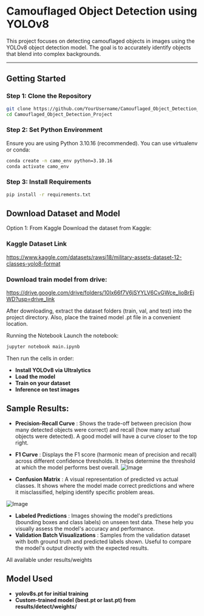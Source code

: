 # Camouflaged Object Detection using YOLOv8

This project focuses on detecting camouflaged objects in images using the YOLOv8 object detection model. The goal is to accurately identify objects that blend into complex backgrounds.

---

## Getting Started

### Step 1: Clone the Repository

```bash
git clone https://github.com/YourUsername/Camouflaged_Object_Detection_Project.git
cd Camouflaged_Object_Detection_Project
```

### Step 2: Set Python Environment
Ensure you are using Python 3.10.16 (recommended). You can use virtualenv or conda:

```bash
conda create -n camo_env python=3.10.16
conda activate camo_env
```

### Step 3: Install Requirements

```bash
pip install -r requirements.txt
```

## Download Dataset and Model
Option 1: From Kaggle
Download the dataset from Kaggle:
### Kaggle Dataset Link
https://www.kaggle.com/datasets/rawsi18/military-assets-dataset-12-classes-yolo8-format

### Download train model from drive:
https://drive.google.com/drive/folders/10Ix66f7V6jSYYLV6CvGWce_IioBrEjWD?usp=drive_link

After downloading, extract the dataset folders (train, val, and test) into the project directory. Also, place the trained model .pt file in a convenient location.

Running the Notebook
Launch the notebook:

```bash
jupyter notebook main.ipynb
```

Then run the cells in order:
- **Install YOLOv8 via Ultralytics**
- **Load the model**
- **Train on your dataset**
- **Inference on test images**
  
## Sample Results:
  - **Precision-Recall Curve** : Shows the trade-off between precision (how many detected objects were correct) and recall (how many actual objects were detected). A good model will have a curve closer to the top right.
  - **F1 Curve** : Displays the F1 score (harmonic mean of precision and recall) across different confidence thresholds. It helps determine the threshold at which the model performs best overall.
  ![Image](https://github.com/user-attachments/assets/99bc5b5f-55bf-4230-8eb7-33fc534b82c1)
  
  - **Confusion Matrix** : A visual representation of predicted vs actual classes. It shows where the model made correct predictions and where it misclassified, helping identify specific problem areas.

  ![Image](https://github.com/user-attachments/assets/c83cbf42-1642-4097-ad2a-ec0c4830c042)


  - **Labeled Predictions** : Images showing the model's predictions (bounding boxes and class labels) on unseen test data. These help you visually assess the model's accuracy and performance.
  - **Validation Batch Visualizations** : Samples from the validation dataset with both ground truth and predicted labels shown. Useful to compare the model's output directly with the expected results.

All available under results/weights

##  Model Used
- **yolov8s.pt for initial training**
- **Custom-trained model (best.pt or last.pt) from results/detect/weights/**
